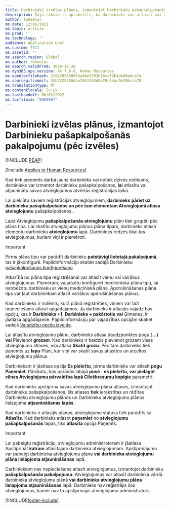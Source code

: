 ```yaml
---
title: Darbinieki izvēlas plānus, izmantojot Darbinieku pašapkalpošanās pakalpojumu (pēc izvēles)
description: Šajā rakstā ir aprakstīts, kā darbinieki var atlasīt vai atjaunināt savus atvieglojumus.
author: twheeloc
ms.date: 12/06/2021
ms.topic: article
ms.prod: ''
ms.technology: ''
audience: Application User
ms.custom: 7521
ms.assetid: ''
ms.search.region: Global
ms.author: twheeloc
ms.search.validFrom: 2020-12-28
ms.dyn365.ops.version: AX 7.0.0, Human Resources
ms.openlocfilehash: 21567851500f4a68e5393b16ccf2b1de00a0ca7a
ms.sourcegitcommit: 52b7225350daa29b1263d8e29c54ac9e20bcca70
ms.translationtype: MT
ms.contentlocale: lv-LV
ms.lasthandoff: 06/03/2022
ms.locfileid: "8909967"
---
```

# <a name="employees-select-plans-by-using-employee-self-service-optional"></a>Darbinieki izvēlas plānus, izmantojot Darbinieku pašapkalpošanās pakalpojumu (pēc izvēles)


[!INCLUDE [PEAP](../includes/peap-2.md)]

[!include [Applies to Human Resources](../includes/applies-to-hr.md)]

Kad tiek pieņemts darbā jauns darbinieks vai notiek dzīves notikums, darbinieks var izmantot darbinieku pašapkalpošanos, **lai** atlasītu vai atjauninātu savus atvieglojumus atvērtās reģistrācijas laikā.

Lai piekļūtu saviem reģistrācijas atvieglojumiem, **darbinieks** **pāriet uz darbinieku pašapkalpošanos un pēc tam elementam Atvieglojumi atlasa atvieglojumu** pašapkalpošanos **.**

Lapā Atvieglojumu **pašapkalpošanās atvieglojumu** plāni tiek grupēti pēc plāna tipa. Lai skatītu atvieglojumu plānus plāna tipam, darbinieks atlasa elementu darbinieku **atvieglojumu** lapā. Darbinieks redzēs tikai tos atvieglojumus, kuriem viņi ir piemēroti.

> [!IMPORTANT]
> Pirms plāna tipu var parādīt darbinieku **patstāvīgi lietotajā pakalpojumā**, tas ir jākonfigurē. Papildinformāciju skatiet sadaļā Darbinieku [pašapkalpošanās konfigurēšana](/dynamics365/human-resources/hr-benefits-setup-employee-self-service).

Atkarībā no plāna tipa reģistrēšanai var atlasīt vienu vai vairākus atvieglojumus. Piemēram, vajadzētu konfigurēt medicīniskā plāna tipu, lai ierobežotu darbinieku ar vienu medicīniskā plāna. Apdrošināšanas plāna tips var ļaut darbiniekam atlasīt vairākus apdrošināšanas plānus.

Kad darbinieks ir nolēmis, kurā plānā reģistrēties, viņiem var būt nepieciešams atlasīt apgādājamos. Ja darbinieks ir atlasījis vajadzības opciju, kas ir **Darbinieks +1**, **Darbinieks + pakārtotie** **vai** Ģimenes, ir jāatlasa apgādājamie. Papildinformāciju par vajadzības opcijām skatiet sadaļā [Vajadzību opciju izveide](/dynamics365/human-resources/hr-benefits-setup-coverage-options).

Lai atlasītu atvieglojumu plānu, darbinieks atlasa daudzpunktes pogu (**...) vai** Pievienot **grozam**. Kad darbinieks ir beidzis pievienot grozam visas atvieglojumu atlases, viņi atlasa **Skatīt grozu**. Pēc tam darbinieks tiek paņemts uz **lapu** Plāni, kur viņi var skatīt savus atlasītos un atceltos atvieglojumu plānus.

Darbiniekam ir jāatlasa opcija **Es piekrītu**, pirms darbinieks var atlasīt **pogu Paņemiet**. Pārskatu, kas parādās labajā **pusē** **·** **es piekrītu, var pielāgot cilnes Atvieglojumu pārvaldība lapā Cilvēkresursu kopīgie** parametri.

Kad darbinieks apstiprina savas atvieglojumu plāna atlases, izmantojot darbinieku pašapkalpošanos, šīs atlases **tiek** ierakstītas un rādītas Darbinieku atvieglojumu plānos un Darbinieku atvieglojumu plānos lielapjoma **atjaunināšanas** **lapās**.

Kad darbinieks ir atlasījis plānus, atvieglojumu statuss tiek parādīts kā **Atlasīts**. Kad darbinieks atlasot **paņemiet** no **atvieglojumu pašapkalpošanās** lapas, tiks **atlasīta** opcija Paņemts.

> [!IMPORTANT]
> Lai pabeigtu reģistrāciju, atvieglojumu administratoram ir jāatlasa Apstiprināt **katram** atlasītajam darbinieka atvieglojumam. Apstiprinājumu var pabeigt darbinieka atvieglojumu plāna **vai darbinieka atvieglojumu** **plāna lielapjoma atjaunināšanas** lapā.
>

Darbiniekiem nav nepieciešams atlasīt atvieglojumus, izmantojot darbinieku **pašapkalpošanās pakalpojumu**. Atvieglojumus var atlasīt darbinieka vārdā darbinieka atvieglojumu plānā **vai darbinieka atvieglojumu** **plāna lielapjoma atjaunināšanas** lapā. Darbinieks nav reģistrējis šos atvieglojumus, kamēr nav to apstiprinājis atvieglojumu administrators.

[!INCLUDE[footer-include](../includes/footer-banner.md)]
